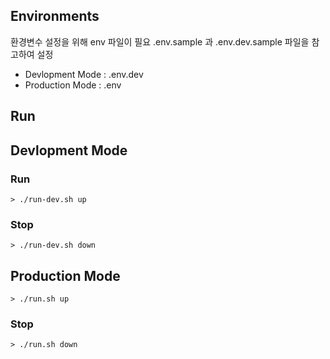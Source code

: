 ## Environments
환경변수 설정을 위해 env 파일이 필요
.env.sample 과 .env.dev.sample 파일을 참고하여 설정

- Devlopment Mode : .env.dev
- Production Mode : .env

## Run

## Devlopment Mode

### Run

```
> ./run-dev.sh up
```

### Stop

```
> ./run-dev.sh down
```

## Production Mode

```
> ./run.sh up
```

### Stop

```
> ./run.sh down
```
